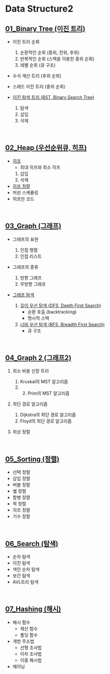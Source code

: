 # Data Structure2

## [01_Binary Tree (이진 트리)](https://github.com/YebinLeee/Data_Structure2/blob/main/01_BinaryTree/README.md#%ED%8A%B8%EB%A6%AC-tree)
- 이진 트리 순회
	1. 순환적인 순회 (중위, 전위, 후위)
	2. 반복적인 순회 (스택을 이용한 중위 순회)
	3. 레벨 순회 (큐 구조)

- 수식 계산 트리 (후위 순회)
- 스레드 이진 트리 (중위 순회)
- [이진 탐색 트리 (BST, Binary Search Tree)](https://github.com/YebinLeee/Data_Structure2/blob/main/01_BinaryTree/README.md#%EC%9D%B4%EC%A7%84-%ED%83%90%EC%83%89-%ED%8A%B8%EB%A6%AC-binary-search-tree)
	1. 탐색
	2. 삽입
	3. 삭제
<br>

## [02_Heap (우선순위큐, 히프)](https://github.com/YebinLeee/Data_Structure2/blob/main/02_Heap/README.md#%EC%9A%B0%EC%84%A0%EC%88%9C%EC%9C%84-%ED%81%90priority-queue)
- [히프](https://github.com/YebinLeee/Data_Structure2/blob/main/02_Heap/README.md#%ED%9E%88%ED%94%84heap)
	- 최대 히프와 최소 히프
	1. 삽입
	2. 삭제
- [히프 정렬](https://github.com/YebinLeee/Data_Structure2/blob/main/02_Heap/README.md#%ED%9E%88%ED%94%84-%EC%A0%95%EB%A0%AC-heap-sort)
- 머쉰 스케쥴링
- 허프만 코드
<br>

## [03_Graph (그래프)](https://github.com/YebinLeee/Data_Structure2/blob/main/03_Graph/README.md#%EA%B7%B8%EB%9E%98%ED%94%84-graph)
- 그래프의 표현
	1. 인접 행렬
	2. 인접 리스트
- 그래프의 종류
	1. 방향 그래프
	2. 무방향 그래프

- [그래프 탐색](https://github.com/YebinLeee/Data_Structure2/blob/main/03_Graph/README.md#%EA%B7%B8%EB%9E%98%ED%94%84%EC%9D%98-%ED%83%90%EC%83%89)
	1. [깊이 우선 탐색 (DFS, Depth First Search)](https://github.com/YebinLeee/Data_Structure2/blob/main/03_Graph/README.md#1-%EA%B9%8A%EC%9D%B4-%EC%9A%B0%EC%84%A0-%ED%83%90%EC%83%89-dfs-depth-first-search)
		- 순환 호출 (backtracking)
		- 명시적 스택
	2. [너비 우선 탐색 (BFS, Breadth First Search)](https://github.com/YebinLeee/Data_Structure2/blob/main/03_Graph/README.md#2-%EB%84%88%EB%B9%84-%EC%9A%B0%EC%84%A0-%ED%83%90%EC%83%89-bfs-breadth-first-search)
		- 큐 구조

<br>


## [04_Graph 2 (그래프2)](https://github.com/YebinLeee/Data_Structure2/tree/main/04_Graph2#readme)
1. 최소 비용 신장 트리
	1) Kruskal의 MST 알고리즘
	2) 2) Prim의 MST 알고리즘

2. 최단 경로 알고리즘
	1) Dijkstra의 최단 경로 알고리즘
	2) Floyd의 최단 경로 알고리즘

3. 위상 정렬


<br>

## [05_Sorting (정렬)](https://github.com/YebinLeee/Data_Structure2/tree/main/05_Sorting#readme)

- 선택 정렬
- 삽입 정렬
- 버블 정렬
- 쉘 정렬
- 합병 정렬
- 퀵 정렬
- 히프 정렬
- 기수 정렬


<br>

## [06_Search (탐색)](https://github.com/YebinLeee/Data_Structure2/tree/main/06_Search)

- 순차 탐색
- 이진 탐색
- 색인 순차 탐색
- 보간 탐색
- AVL트리 탐색

<br>

## [07_Hashing (해시)](https://github.com/YebinLeee/Data_Structure2/tree/main/07_Hashing)

- 해시 함수
	- 제산 함수
	- 폴딩 함수
- 개방 주소법
	- 선형 조사법
	- 이차 조사법
	- 이중 해시법
- 체이닝

